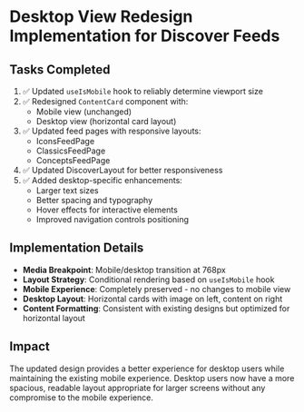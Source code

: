
# Desktop View Redesign Implementation for Discover Feeds

## Tasks Completed

1. ✅ Updated `useIsMobile` hook to reliably determine viewport size
2. ✅ Redesigned `ContentCard` component with:
   - Mobile view (unchanged)
   - Desktop view (horizontal card layout)
3. ✅ Updated feed pages with responsive layouts:
   - IconsFeedPage
   - ClassicsFeedPage
   - ConceptsFeedPage
4. ✅ Updated DiscoverLayout for better responsiveness
5. ✅ Added desktop-specific enhancements:
   - Larger text sizes
   - Better spacing and typography
   - Hover effects for interactive elements
   - Improved navigation controls positioning

## Implementation Details

- **Media Breakpoint**: Mobile/desktop transition at 768px
- **Layout Strategy**: Conditional rendering based on `useIsMobile` hook
- **Mobile Experience**: Completely preserved - no changes to mobile view
- **Desktop Layout**: Horizontal cards with image on left, content on right
- **Content Formatting**: Consistent with existing designs but optimized for horizontal layout

## Impact

The updated design provides a better experience for desktop users while maintaining the existing mobile experience. Desktop users now have a more spacious, readable layout appropriate for larger screens without any compromise to the mobile experience.
